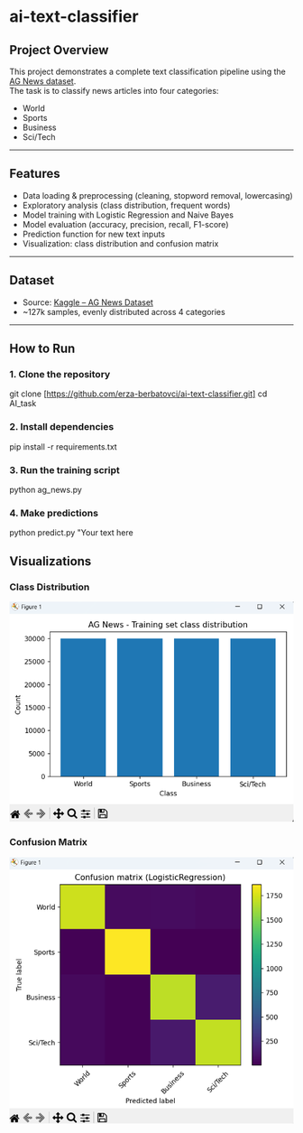 # ai-text-classifier


##  Project Overview  
This project demonstrates a complete text classification pipeline using the [AG News dataset](https://www.kaggle.com/datasets/amananandrai/ag-news-classification-dataset).  
The task is to classify news articles into four categories:  
-  World  
-  Sports  
-  Business  
-  Sci/Tech  

---

##  Features  
- Data loading & preprocessing (cleaning, stopword removal, lowercasing)  
- Exploratory analysis (class distribution, frequent words)  
- Model training with Logistic Regression and Naive Bayes  
- Model evaluation (accuracy, precision, recall, F1-score)  
- Prediction function for new text inputs  
- Visualization: class distribution and confusion matrix  

---

## Dataset  
- Source: [Kaggle – AG News Dataset](https://www.kaggle.com/datasets/amananandrai/ag-news-classification-dataset)  
- ~127k samples, evenly distributed across 4 categories
---

## How to Run
### 1. Clone the repository
git clone [https://github.com/erza-berbatovci/ai-text-classifier.git]
cd AI_task

### 2. Install dependencies
pip install -r requirements.txt

### 3. Run the training script
python ag_news.py

### 4. Make predictions
python predict.py "Your text here

##  Visualizations

### Class Distribution
![class_distribution](images/class_distribution.png)

### Confusion Matrix
![confusion_matrix](images/confusion_matrix.png)